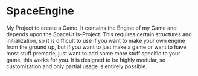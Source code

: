 # SpaceEngine
My Project to create a Game. It contains the Engine of my Game and depends upon the SpaceUtils-Project. This requires certain structures and initialization, so it is difficult to use if you want to make your own engine from the ground up, but if you want to just make a game or want to have most stuff premade, just want to add some more stuff specific to your game, this works for you. It is designed to be highly modular, so customization and only partial usage is entirely possible.
